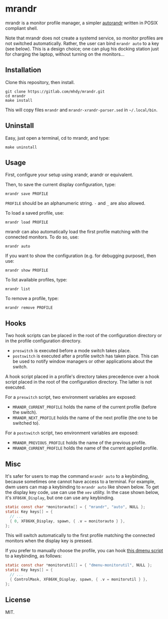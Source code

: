 # mrandr

mrandr is a monitor profile manager, a simpler [autorandr](https://github.com/phillipberndt/autorandr) written in POSIX compliant shell.

Note that mrandr does not create a systemd service, so monitor profiles are not switched automatically. 
Rather, the user can bind `mrandr auto` to a key (see below).
This is a design choice; one can plug his docking station just for charging the laptop, without turning on the monitors...

## Installation

Clone this repository, then install.

```
git clone https://gitlab.com/mhdy/mrandr.git
cd mrandr
make install
```

This will copy files `mrandr` and  `mrandr-xrandr-parser.sed` in `~/.local/bin`.

## Uninstall

Easy, just open a terminal, cd to mrandr, and type:

```
make uninstall
```

## Usage

First, configure your setup using xrandr, arandr or equivalent.

Then, to save the current display configuration, type:

```
mrandr save PROFILE
```

`PROFILE` should be an alphanumeric string. `-` and `_` are also allowed.

To load a saved profile, use:

```
mrandr load PROFILE
```

mrandr can also automatically load the first profile matching with the
connected monitors. To do so, use:

```
mrandr auto
```

If you want to show the configuration (e.g. for debugging purpose), then use:

```
mrandr show PROFILE
```

To list available profiles, type:

```
mrandr list
```

To remove a profile, type:

```
mrandr remove PROFILE
```

## Hooks

Two hook scripts can be placed in the root of the configuration directory or in the profile configuration directory.

- `preswitch` is executed before a mode switch takes place.
- `postswitch` is executed after a profile switch has taken place. 
  This can be used to notify window managers or other applications about the switch.

A hook script placed in a profile's directory takes precedence over a hook
script placed in the root of the configuration directory. The latter is not
executed.

For a `preswitch` script, two environment variables are exposed:
- `MRANDR_CURRENT_PROFILE` holds the name of the current profile (before the
  switch).
- `MRANDR_NEXT_PROFILE` holds the name of the next profile (the one to be
  switched to).

For a `postswitch` script, two environment variables are exposed:
- `MRANDR_PREVIOUS_PROFILE` holds the name of the previous profile.
- `MRANDR_CURRENT_PROFILE` holds the name of the current applied profile.

## Misc

It's safer for users to map the command `mrandr auto` to a keybinding, because sometimes one cannot have access to a terminal.
For example, dwm users can map a keybinding to `mrandr auto` like shown below.
To get the display key code, use can use the `xev` utility.
In the case shown below, it's `XF86XK_Display`, but one can use any keybinding.

```c
static const char *monitorauto[] = { "mrandr", "auto", NULL };
static Key keys[] = {
  // ...
  { 0, XF86XK_Display, spawn, { .v = monitorauto } },
};
```

This will switch automatically to the first profile matching the connected monitors when the display key is pressed.

If you prefer to manually choose the profile, you can hook [this dmenu script](https://gitlab.com/mhdy/mde/-/blob/master/dmenu/scripts/dmenu-monitorutil) to a keybinding, as follows:

```c
static const char *monitorutil[] = { "dmenu-monitorutil", NULL };
static Key keys[] = {
  // ...
  { ControlMask, XF86XK_Display, spawn, { .v = monitorutil } },
};
```

## License

MIT.
